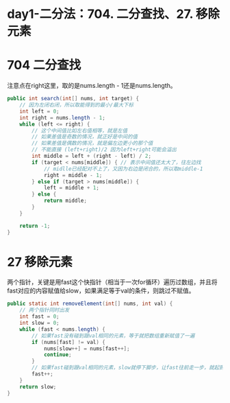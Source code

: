 # day1-二分法：704. 二分查找、27. 移除元素

# 704 二分查找

注意点在right这里，取的是nums.length - 1还是nums.length。

```java
public int search(int[] nums, int target) {
    // 因为左闭右闭，所以取能得到的最小/最大下标
    int left = 0;
    int right = nums.length - 1;
    while (left <= right) {
        // 这个中间值比如左右值相等，就是左值
        // 如果差值是奇数的情况，就正好是中间的值
        // 如果差值是偶数的情况，就是偏左边更小的那个值
        // 不能直接 (left+right)/2 因为left+right可能会溢出
        int middle = left + (right - left) / 2;
        if (target < nums[middle]) { // 表示中间值还太大了，往左边找
            // midlle已经配对不上了，又因为右边是闭合的，所以取middle-1
            right = middle - 1;
        } else if (target > nums[middle]) {
            left = middle + 1;
        } else {
            return middle;
        }
    }

    return -1;
}
```

# 27 移除元素

两个指针，关键是用fast这个快指针（相当于一次for循环）遍历过数组，并且将fast对应的内容赋值给slow，如果满足等于val的条件，则跳过不赋值。

```java
public static int removeElement(int[] nums, int val) {
    // 两个指针同时出发
    int fast = 0;
    int slow = 0;
    while (fast < nums.length) {
        // 如果fast没有碰到跟val相同的元素，等于就把数组重新赋值了一遍
        if (nums[fast] != val) {
            nums[slow++] = nums[fast++];
            continue;
        }
        // 如果fast碰到跟val相同的元素，slow就停下脚步，让fast往前走一步，就起到了跳过相等元素的效果
        fast++;
    }
    return slow;
}
```

